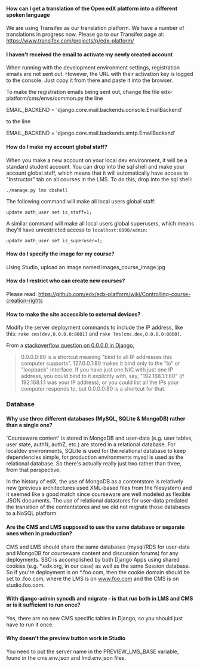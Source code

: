 #### How can I get a translation of the Open edX platform into a different spoken language

We are using Transifex as our translation platform. We have a number of translations in progress now. Please go to our Transifex page at: https://www.transifex.com/projects/p/edx-platform/

#### I haven't received the email to activate my newly created account

When running with the development environment settings, registration emails are not sent out. However, the URL with their activation key is logged to the console. Just copy it from there and paste it into the browser.

To make the registration emails being sent out, change the file edx-platform/cms/envs/common.py the line

EMAIL_BACKEND = 'django.core.mail.backends.console.EmailBackend'

to the line

EMAIL_BACKEND = 'django.core.mail.backends.smtp.EmailBackend'

#### How do I make my account global staff?

When you make a new account on your local dev environment, it will be a standard student account. You can drop into the sql shell and make your account global staff, which means that it will automatically have access to "Instructor" tab on all courses in the LMS. To do this, drop into the sql shell:

`./manage.py lms dbshell`

The following command will make all local users global staff:

`update auth_user set is_staff=1;`

A similar command will make all local users global superusers, which means they'll have unrestricted access to `localhost:8000/admin`:

`update auth_user set is_superuser=1;`

#### How do I specify the image for my course?

Using Studio, upload an image named images_course_image.jpg

#### How do I restrict who can create new courses?

Please read: https://github.com/edx/edx-platform/wiki/Controlling-course-creation-rights

#### How to make the site accessible to external devices?

Modify the server deployment commands to include the IP address, like this: `rake cms[dev,0.0.0.0:8001]` and `rake lms[cms.dev,0.0.0.0:8000]`.

From a [stackoverflow question on 0.0.0.0 in Django](http://stackoverflow.com/questions/1621457/about-ip-0-0-0-0django),

> 0.0.0.0:80 is a shortcut meaning "bind to all IP addresses this computer supports". 127.0.0.1:80 makes it bind only to the "lo" or "loopback" interface. If you have just one NIC with just one IP address, you could bind to it explicitly with, say, "192.168.1.1:80" (if 192.168.1.1 was your IP address), or you could list all the IPs your computer responds to, but 0.0.0.0:80 is a shortcut for that.

### Database

#### Why use three different databases (MySQL, SQLite & MongoDB) rather than a single one?

'Courseware content' is stored in MongoDB and user-data (e.g. user tables, user state, authN, authZ, etc.) are stored in a relational database. For localdev environments, SQLite is used for the relational database to keep dependencies simple, for production environments mysql is used as the relational database. So there's actually really just two rather than three, from that perspective.

In the history of edX, the use of MongoDB as a contentstore is relatively new (previous architectures used XML-based files from the filesystem) and it seemed like a good match since courseware are well modeled as flexible JSON documents. The use of relational datastores for user-data predated the transition of the contentstores and we did not migrate those databases to a NoSQL platform.

#### Are the CMS and LMS supposed to use the same database or separate ones when in production?

CMS and LMS should share the same databases (mysql/RDS for user-data and MongoDB for courseware content and discussion forums) for any deployments. SSO is accomplished by both Django Apps using shared cookies (e.g.   *.edx.org, in our case) as well as the same Session database. So if you're deployment is on *.foo.com, then the cookie domain should be set to .foo.com, where the LMS is on www.foo.com and the CMS is on studio.foo.com.

#### With django-admin syncdb and migrate - is that run both in LMS and CMS or is it sufficient to run once?

Yes, there are no new CMS specific tables in Django, so you should just have to run it once.

#### Why doesn't the preview button work in Studio

You need to put the server name in the PREVIEW_LMS_BASE variable, found in the cms.env.json and lmd.env.json files.